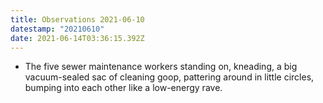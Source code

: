 ```yaml
---
title: Observations 2021-06-10
datestamp: "20210610"
date: 2021-06-14T03:36:15.392Z
---
```

- The five sewer maintenance workers standing on, kneading, a big vacuum-sealed sac of cleaning goop, pattering around in little circles, bumping into each other like a low-energy rave.
